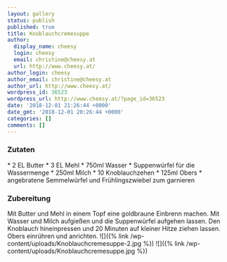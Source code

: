 ```yaml
---
layout: gallery
status: publish
published: true
title: Knoblauchcremesuppe
author:
  display_name: cheesy
  login: cheesy
  email: christine@cheesy.at
  url: http://www.cheesy.at/
author_login: cheesy
author_email: christine@cheesy.at
author_url: http://www.cheesy.at/
wordpress_id: 36523
wordpress_url: http://www.cheesy.at/?page_id=36523
date: '2018-12-01 21:26:44 +0000'
date_gmt: '2018-12-01 20:26:44 +0000'
categories: []
comments: []
---
```

### Zutaten
\* 2 EL Butter
\* 3 EL Mehl
\* 750ml Wasser
\* Suppenwürfel für die Wassermenge
\* 250ml Milch
\* 10 Knoblauchzehen
\* 125ml Obers
\* angebratene Semmelwürfel und Frühlingszwiebel zum garnieren
### Zubereitung
Mit Butter und Mehl in einem Topf eine goldbraune Einbrenn machen. Mit Wasser und Milch aufgießen und die Suppenwürfel aufgehen lassen. Den Knoblauch hineinpressen und 20 Minuten auf kleiner Hitze ziehen lassen. Obers einrühren und anrichten.
![]({% link /wp-content/uploads/Knoblauchcremesuppe-2.jpg %})
![]({% link /wp-content/uploads/Knoblauchcremesuppe.jpg %})
